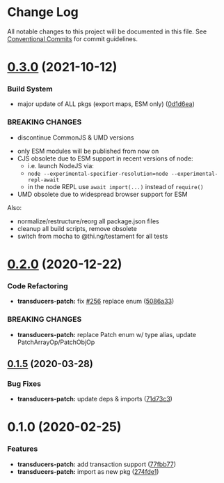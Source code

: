 # Change Log

All notable changes to this project will be documented in this file.
See [Conventional Commits](https://conventionalcommits.org) for commit guidelines.

# [0.3.0](https://github.com/thi-ng/umbrella/compare/@thi.ng/transducers-patch@0.2.30...@thi.ng/transducers-patch@0.3.0) (2021-10-12)


### Build System

* major update of ALL pkgs (export maps, ESM only) ([0d1d6ea](https://github.com/thi-ng/umbrella/commit/0d1d6ea9fab2a645d6c5f2bf2591459b939c09b6))


### BREAKING CHANGES

* discontinue CommonJS & UMD versions

- only ESM modules will be published from now on
- CJS obsolete due to ESM support in recent versions of node:
  - i.e. launch NodeJS via:
  - `node --experimental-specifier-resolution=node --experimental-repl-await`
  - in the node REPL use `await import(...)` instead of `require()`
- UMD obsolete due to widespread browser support for ESM

Also:
- normalize/restructure/reorg all package.json files
- cleanup all build scripts, remove obsolete
- switch from mocha to @thi.ng/testament for all tests






#  [0.2.0](https://github.com/thi-ng/umbrella/compare/@thi.ng/transducers-patch@0.1.33...@thi.ng/transducers-patch@0.2.0) (2020-12-22) 

###  Code Refactoring 

- **transducers-patch:** fix [#256](https://github.com/thi-ng/umbrella/issues/256) replace enum ([5086a33](https://github.com/thi-ng/umbrella/commit/5086a330698992fc65ce2e774fc495e0d2e3e58a)) 

###  BREAKING CHANGES 

- **transducers-patch:** replace Patch enum w/ type alias, update PatchArrayOp/PatchObjOp 

##  [0.1.5](https://github.com/thi-ng/umbrella/compare/@thi.ng/transducers-patch@0.1.4...@thi.ng/transducers-patch@0.1.5) (2020-03-28) 

###  Bug Fixes 

- **transducers-patch:** update deps & imports ([71d73c3](https://github.com/thi-ng/umbrella/commit/71d73c3acc41d6cf2c5a4a91432bc85afa38980b)) 

#  0.1.0 (2020-02-25) 

###  Features 

- **transducers-patch:** add transaction support ([77fbb77](https://github.com/thi-ng/umbrella/commit/77fbb774083c38e660644d7ee54b517e2521c3b5)) 
- **transducers-patch:** import as new pkg ([274fde1](https://github.com/thi-ng/umbrella/commit/274fde1721d478d70d90c720a819361fbc8af836))
